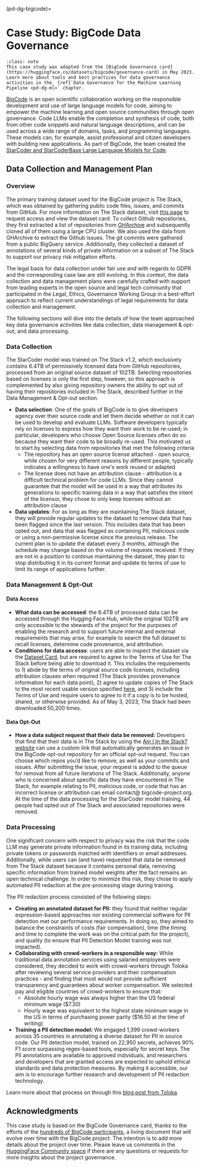 (pd-dg-bigcode)=

# Case Study: BigCode Data Governance

```{admonition} Note
:class: note
This case study was adapted from the [BigCode Governance card](https://huggingface.co/datasets/bigcode/governance-card) in May 2023.
Learn more about tools and best practices for data governance activities in the_ {ref}`Data Governance for the Machine Learning Pipeline <pd-dg-ml>` chapter.
```
 
[BigCode](https://www.bigcode-project.org/) is an open scientific collaboration working on the responsible development and use of large language models for code, aiming to empower the machine learning and open source communities through open governance.
Code LLMs enable the completion and synthesis of code, both from other code snippets and natural language descriptions, and can be used across a wide range of domains, tasks, and programming languages. 
These models can, for example, assist professional and citizen developers with building new applications.
As part of BigCode, the team created the [StarCoder and StarCoderBase Large Language Models for Code](https://huggingface.co/blog/starcoder). 

## Data Collection and Management Plan

### Overview 
The primary training dataset used for the BigCode project is The Stack, which was obtained by gathering public code files, issues, and commits from GitHub. 
For more information on The Stack dataset, visit [this page](https://huggingface.co/datasets/bigcode/the-stack) to request access and view the dataset card.
To collect Github repositories, they first extracted a list of repositories from [GHArchive](https://www.gharchive.org/) and subsequently cloned all of them using a large CPU cluster. 
We also used the data from GHArchive to extract the Github issues. 
The git commits were gathered from a public BigQuery service. 
Additionally, they collected a dataset of annotations of several kinds of private information on a subset of The Stack to support our privacy risk mitigation efforts.

The legal basis for data collection under fair use and with regards to GDPR and the corresponding case law are still evolving. 
In this context, the data collection and data management plans were carefully crafted with support from leading experts in the open source and legal tech community that participated in the Legal, Ethics, Governance Working Group in a best-effort approach to reflect current understandings of legal requirements for data collection and management.

The following sections will dive into the details of how the team approached key data governance activities like data collection, data management & opt-out, and data processing.

### Data Collection

The StarCoder model was trained on The Stack v1.2, which exclusively contains 6.4TB of permissively licensed data from GitHub repositories, processed from an original source dataset of 102TB. 
Selecting repositories based on licenses is only the first step, however, so this approach is complemented by also giving repository owners the ability to opt out of having their repositories included in The Stack, described further in the Data Management & Opt-out section.
* **Data selection**: One of the goals of BigCode is to give developers agency over their source code and let them decide whether or not it can be used to develop and evaluate LLMs. Software developers typically rely on licenses to express how they want their work to be re-used; in particular, developers who choose Open Source licenses often do so because they want their code to be broadly re-used. This motivated us to start by selecting data from repositories that met the following criteria
  * The repository has an open source license attached - open source, while chosen for very different reasons by different people, typically indicates a willingness to have one's work reused or adapted
  * The license does not have an attribution clause - attribution is a difficult technical problem for code LLMs. Since they cannot guarantee that the model will be used in a way that attributes its generations to specific training data in a way that satisfies the intent of the licensor, they chose to only keep licenses without an attribution clause
* **Data updates**: For as long as they are maintaining The Stack dataset, they will provide regular updates to the dataset to remove data that has been flagged since the last version. This includes data that has been opted out, and data that was flagged as containing PII, malicious code or using a non-permissive license since the previous release. The current plan is to update the dataset every 3 months, although the schedule may change based on the volume of requests received. If they are not in a position to continue maintaining the dataset, they plan to stop distributing it in its current format and update its terms of use to limit its range of applications further.

### Data Management & Opt-Out

#### Data Access
* **What data can be accessed**: the 6.4TB of processed data can be accessed through the Hugging Face Hub, while the original 102TB are only accessible to the stewards of the project for the purposes of enabling the research and to support future internal and external requirements that may arise, for example to search the full dataset to recall licenses, determine code provenance, and attribution.
* **Conditions for data accesss**: users are able to inspect the dataset via the [Dataset Card](https://huggingface.co/datasets/bigcode/the-stack#dataset-card-for-the-stack), but are required to agree to the Terms of Use for The Stack before being able to download it. This includes the requirements to 1) abide by the terms of original source code licenses, including attribution clauses when required (The Stack provides provenance information for each data point), 2) agree to update copies of The Stack to the most recent usable version specified [here](https://huggingface.co/datasets/bigcode/the-stack/discussions/7), and 3) include the Terms of Use and require users to agree to it if a copy is to be hosted, shared, or otherwise provided. As of May 3, 2023, The Stack had been downloaded 50,200 times.

#### Data Opt-Out
* **How a data subject request that their data be removed:** Developers that find that their data is in The Stack by using the [Am I In the Stack? website](https://huggingface.co/spaces/bigcode/in-the-stack) can use a custom link that automatically generates an issue in the BigCode opt-out repository for an official opt-out request. You can choose which repos you’d like to remove, as well as your commits and issues. After submitting the issue, your request is added to the queue for removal from all future iterations of The Stack. Additionally, anyone who is concerned about specific data they have encountered in The Stack, for example relating to PII, malicious code, or code that has an incorrect license or attribution can email contact@ bigcode-project.org. At the time of the data processing for the StarCoder model training, 44 people had opted out of The Stack and associated repositories were removed.

### Data Processing

One significant concern with respect to privacy was the risk that the code LLM may generate private information found in its training data, including private tokens or passwords matched with identifiers or email addresses. 
Additionally, while users can (and have) requested that data be removed from The Stack dataset because it contains personal data, removing specific information from trained model weights after the fact remains an open technical challenge. 
In order to minimize this risk, they chose to apply automated PII redaction at the pre-processing stage during training.

The PII redaction process consisted of the following steps:
* **Creating an annotated dataset for PII:** they found that neither regular expression-based approaches nor existing commercial software for PII detection met our performance requirements. In doing so, they aimed to balance the constraints of costs (fair compensation), time (the timing and time to complete the work was on the critical path for the project), and quality (to ensure that PII Detection Model training was not impacted). 
* **Collaborating with crowd-workers in a responsible way:** While traditional data annotation services using salaried employees were considered, they decided to work with crowd-workers through Toloka after reviewing several service providers and their compensation practices - and finding that most would not provide sufficient transparency and guarantees about worker compensation. We selected pay and eligible countries of crowd-workers to ensure that:
  * Absolute hourly wage was always higher than the US federal minimum wage ($7.30)
  * Hourly wage was equivalent to the highest state minimum wage in the US in terms of purchasing power parity ($16.50 at the time of writing)
* **Training a PII detection model:** We engaged 1,399 crowd-workers across 35 countries in annotating a diverse dataset for PII in source code. Our PII detection model, trained on 22,950 secrets, achieves 90% F1 score surpassing regex-based tools, especially for secret keys. The PII annotations are available to approved individuals, and researchers and developers that are granted access are expected to uphold ethical standards and data protection measures. By making it accessible, our aim is to encourage further research and development of PII redaction technology.

Learn more about that process on through this [blog post from Toloka](https://toloka.ai/blog/bigcode-project/).

## Acknowledgments

This case study is based on the BigCode Governance card, thanks to the efforts of the [hundreds of BigCode participants](https://huggingface.co/bigcode), a living document that will evolve over time with the BigCode project. 
The intention is to add more details about the project over time. 
Please leave us comments in the [HuggingFace Community space](https://huggingface.co/datasets/bigcode/governance-card/discussions) if there are any questions or requests for more insights about the project governance. 
